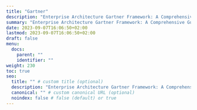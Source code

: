 ```yaml
---
title: "Gartner"
description: "Enterprise Architecture Gartner Framework: A Comprehensive Guide to Enterprise Architecture"
summary: "Enterprise Architecture Gartner Framework: A Comprehensive Guide to Enterprise Architecture"
date: 2023-09-07T16:06:50+02:00
lastmod: 2023-09-07T16:06:50+02:00
draft: false
menu:
  docs:
    parent: ""
    identifier: ""
weight: 230
toc: true
seo:
  title: "" # custom title (optional)
  description: "Enterprise Architecture Gartner Framework: A Comprehensive Guide to Enterprise Architecture" # custom description (recommended)
  canonical: "" # custom canonical URL (optional)
  noindex: false # false (default) or true
---
```

